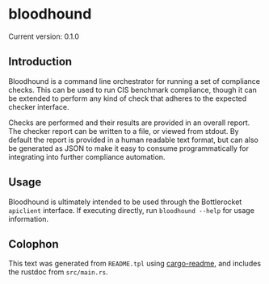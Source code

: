 # bloodhound

Current version: 0.1.0

## Introduction

Bloodhound is a command line orchestrator for running a set of compliance
checks. This can be used to run CIS benchmark compliance, though it can be extended
to perform any kind of check that adheres to the expected checker interface.

Checks are performed and their results are provided in an overall report.
The checker report can be written to a file, or viewed from stdout.
By default the report is provided in a human readable text format, but can also
be generated as JSON to make it easy to consume programmatically for integrating
into further compliance automation.

## Usage

Bloodhound is ultimately intended to be used through the Bottlerocket `apiclient`
interface.
If executing directly, run `bloodhound --help` for usage information.

## Colophon

This text was generated from `README.tpl` using [cargo-readme](https://crates.io/crates/cargo-readme), and includes the rustdoc from `src/main.rs`.
